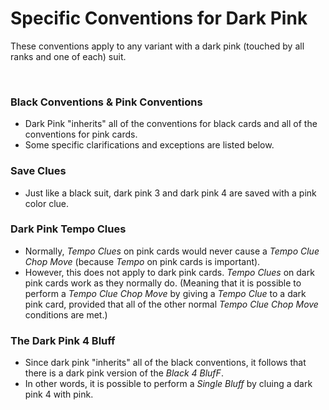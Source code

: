 # Specific Conventions for Dark Pink

These conventions apply to any variant with a dark pink (touched by all ranks and one of each) suit.

<br />

### Black Conventions & Pink Conventions

* Dark Pink "inherits" all of the conventions for black cards and all of the conventions for pink cards.
* Some specific clarifications and exceptions are listed below.

### Save Clues

* Just like a black suit, dark pink 3 and dark pink 4 are saved with a pink color clue.

### Dark Pink Tempo Clues

* Normally, *Tempo Clues* on pink cards would never cause a *Tempo Clue Chop Move* (because *Tempo* on pink cards is important).
* However, this does not apply to dark pink cards. *Tempo Clues* on dark pink cards work as they normally do. (Meaning that it is possible to perform a *Tempo Clue Chop Move* by giving a *Tempo Clue* to a dark pink card, provided that all of the other normal *Tempo Clue Chop Move* conditions are met.)

### The Dark Pink 4 Bluff

* Since dark pink "inherits" all of the black conventions, it follows that there is a dark pink version of the *Black 4 BlufF*.
* In other words, it is possible to perform a *Single Bluff* by cluing a dark pink 4 with pink.
